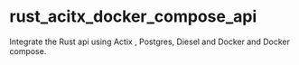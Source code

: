 # rust_acitx_docker_compose_api
Integrate the Rust api using Actix , Postgres, Diesel and Docker and Docker compose.

